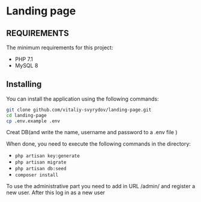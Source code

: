 Landing page 
================================

REQUIREMENTS
------------

The minimum requirements for this project:
- PHP 7.1
- MySQL 8

Installing
-----------------------


You can install the application using the following commands:

```sh
git clone github.com/vitaliy-svyrydov/landing-page.git
cd landing-page
cp .env.example .env
```

Creat DB(and write the name, username and password to a .env file )

When done, you need to execute the following commands in the directory:
- `php artisan key:generate`
- `php artisan migrate`
- `php artisan db:seed`
- `composer install`

To use the administrative part you need to add in URL /admin/ and register a new user.
After this log in as a new user
